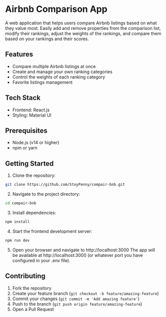 # Airbnb Comparison App

A web application that helps users compare Airbnb listings based on what they value most. Easily add and remove properties from the comparison list, modify their rankings, adjust the weights of the rankings, and compare them based on your rankings and their scores.

## Features

- Compare multiple Airbnb listings at once
- Create and manage your own ranking categories
- Control the weights of each ranking category
- Favorite listings management

## Tech Stack

- Frontend: React.js
- Styling: Material UI


## Prerequisites

- Node.js (v14 or higher)
- npm or yarn

## Getting Started

1. Clone the repository:
```bash
git clone https://github.com/StoyPenny/compair-bnb.git
```

2. Navigate to the project directory:
```bash
cd compair-bnb
```

3. Install dependencies:
```bash
npm install
```

4. Start the frontend development server:
```bash
npm run dev
```

5. Open your browser and navigate to http://localhost:3000
The app will be available at http://localhost:3000 (or whatever port you have configured in your .env file).


## Contributing
1. Fork the repository
2. Create your feature branch (`git checkout -b feature/amazing-feature`)
3. Commit your changes (`git commit -m 'Add amazing feature'`)
4. Push to the branch (`git push origin feature/amazing-feature`)
5. Open a Pull Request

